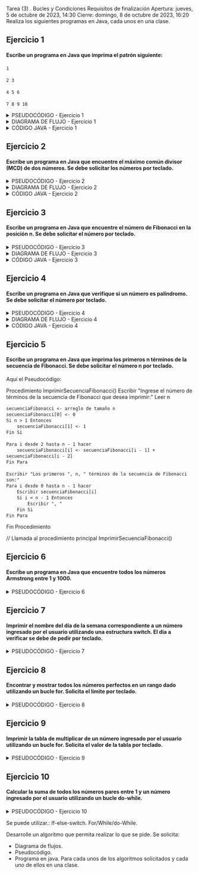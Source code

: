 Tarea (3) . Bucles y Condiciones
Requisitos de finalización
Apertura: jueves, 5 de octubre de 2023, 14:30
Cierre: domingo, 8 de octubre de 2023, 16:20
Realiza los siguientes programas en Java, cada unos en una clase.


## Ejercicio 1
#### Escribe un programa en Java que imprima el patrón siguiente:

```code
1 

2 3 

4 5 6 

7 8 9 10 
```
<details><summary>PSEUDOCÓDIGO - Ejercicio 1</summary>

- __Inicio:__
- Declaración de variables: 
  num = 1
  n = 4 (Número de filas a imprimir)
  f = 1 (Para controlar la iteración de cada fila)
  c = 1 (Para controlar la iteración de cada columna)

- __Para__ f de 1 hasta n hacer
-    __Para__ c de 1 hasta f hacer
     Escribir num
     num = num + 1
     Fin Para
   Escribir en la siguiente línea.
- __Fin Para__
__FIN__
</details>

<details><summary>DIAGRAMA DE FLUJO - Ejercicio 1</summary>

![Diagrama de flujo Ejercicio 1](https://github.com/CGMarval/programacion/blob/main/Unidad_1/tareas/Tarea3/images/diagrama-flujo-ejercicio1.drawio.png)

</details>

<details><summary>CÓDIGO JAVA - Ejercicio 1</summary>

```code
public class Ejercicio1 {
    public static void main(String[] args) {
        int n = 4; // Número de filas
        int num = 1; // Inicializa el número a imprimir

        for (int i = 1; i <= n; i++) {
            for (int j = 1; j <= i; j++) {
                System.out.print(num + " ");
                num++;
            }
            System.out.println(); // Cambia de línea después de cada fila
        }

    }
```
</details>

## Ejercicio 2
#### Escribe un programa en Java que encuentre el máximo común divisor (MCD) de dos números. Se debe solicitar los números por teclado.

<details><summary>PSEUDOCÓDIGO - Ejercicio 2</summary>

- __Inicio__
- Inicializar variables: a = 0, b = 0
- Solicitar la introducción de los dos números a calcular su MCD
- Leer los dos valores

- __Mientras__ b no sea igual a 0 hacer

   - Temporal = b
   - b = a % b
   - a = Temporal
- __Fin Mientras__
- Devolver a
- __Fin__

</details>

<details><summary>DIAGRAMA DE FLUJO - Ejercicio 2</summary>

![Diagrama de flujo Ejercicio 2](https://github.com/CGMarval/programacion/blob/main/Unidad_1/tareas/Tarea3/images/diagrama-flujo-ejercicio2.drawio.png)

</details>

<details><summary>CÓDIGO JAVA - Ejercicio 2</summary>

```code
import java.util.Scanner;

public class Ejercicio2 {
    public static void main(String[] args) {
        Scanner sc = new Scanner(System.in);

        System.out.print("Ingresa el primer número: ");
        int numero1 = sc.nextInt();

        System.out.print("Ingresa el segundo número: ");
        int numero2 = sc.nextInt();

        int mcd = calcularMCD(numero1, numero2);

        System.out.println("El MCD de " + numero1 + " y " + numero2 + " es " + mcd);

        sc.close();
    }

    // Función para calcular el MCD utilizando el algoritmo de Euclides
    public static int calcularMCD(int a, int b) {
        while (b != 0) {
            int temp = b;
            b = a % b;
            a = temp;
        }
        return a;

    }


}
```
</details>

## Ejercicio 3
#### Escribe un programa en Java que encuentre el número de Fibonacci en la posición n.  Se debe solicitar el número por teclado.

<details><summary>PSEUDOCÓDIGO - Ejercicio 3</summary>

- __Inicio__
- Solicitar Ingresa la posición n para encontrar el número de Fibonacci:"
- Leer n
- Declaracion de variables fibNmenos2 = 0, fibNmenos1 = 1, fib <- 0
- __Si n = 0__ Entonces
- fib <- 0
- __Sino Si n = 1__ Entonces
- fib = 1
- __Sino__
- __Para i desde 2 hasta n__ hacer
- fib = fibNmenos1 + fibNmenos2
- fibNmenos2 = fibNmenos1
- fibNmenos1 = fib
- __Fin Para__
- __Fin Si__
- "El número de Fibonacci en la posición ", n, " es ", fib
- __Fin__

</details>

</details>

<details><summary>DIAGRAMA DE FLUJO - Ejercicio 3</summary>

![Diagrama de flujo Ejercicio 3](https://github.com/CGMarval/programacion/blob/main/Unidad_1/tareas/Tarea3/images/diagrama-flujo-ejercicio3.drawio.png)

</details>

<details><summary>CÓDIGO JAVA - Ejercicio 3</summary>

```code
import java.util.Scanner;

public class Ejercicio3 {
    public static void main(String[] args) {
        Scanner sc = new Scanner(System.in);

        System.out.print("Ingresa la posición n para encontrar el número de Fibonacci: ");
        int n = sc.nextInt();

        int fibNmenos2 = 0;
        int fibNmenos1 = 1;
        int fib = 0;

        if (n == 0) {
            fib = 0;
        } else if (n == 1) {
            fib = 1;
        } else {
            for (int i = 2; i <= n; i++) {
                fib = fibNmenos1 + fibNmenos2;
                fibNmenos2 = fibNmenos1;
                fibNmenos1 = fib;
            }
        }

        System.out.println("El número de Fibonacci en la posición " + n + " es " + fib);

        sc.close();
```
</details>

## Ejercicio 4
#### Escribe un programa en Java que verifique si un número es palíndromo. Se debe solicitar el número por teclado.

<details><summary>PSEUDOCÓDIGO - Ejercicio 4</summary>

- __Inicio__
- Solicitar que Ingrese un número para verificar si es un palíndromo
- Leer numero
- numeroOriginal = numero
- numeroInvertido = 0
- __Mientras__ numero > 0 Hacer
- digito = numero % 10
- numeroInvertido = numeroInvertido * 10 + digito
- numero = numero / 10
- __Fin Mientras__
- __Si__ numeroOriginal = numeroInvertido Entonces
- Escribir numeroOriginal, " es un palíndromo."
- __Sino__
- Escribir numeroOriginal, " no es un palíndromo."
- __ Fin Si__
- __FIN__
</details>

<details><summary>DIAGRAMA DE FLUJO - Ejercicio 4</summary>

![Diagrama de flujo Ejercicio 4](https://github.com/CGMarval/programacion/blob/main/Unidad_1/tareas/Tarea3/images/diagrama-flujo-ejercicio4.drawio.png)

</details>

<details><summary>CÓDIGO JAVA - Ejercicio 4</summary>

```code
import java.util.Scanner;

public class Ejercicio4 {
    public static void main(String[] args) {
        Scanner sc = new Scanner(System.in);

        System.out.print("Ingresa un número para verificar si es un palíndromo: ");
        int numero = sc.nextInt();
        int numeroOriginal = numero;
        int numeroInvertido = 0;

        while (numero > 0) {
            int digito = numero % 10;
            numeroInvertido = numeroInvertido * 10 + digito;
            numero /= 10;
        }

        if (numeroOriginal == numeroInvertido) {
            System.out.println(numeroOriginal + " es un palíndromo.");
        } else {
            System.out.println(numeroOriginal + " no es un palíndromo.");
        }

        sc.close();

    }


}
```
</details>

## Ejercicio 5
#### Escribe un programa en Java que imprima los primeros n términos de la secuencia de Fibonacci. Se debe solicitar el número n por teclado.

Aquí el Pseudocódigo:

Procedimiento ImprimirSecuenciaFibonacci()
Escribir "Ingrese el número de términos de la secuencia de Fibonacci que desea imprimir:"
Leer n

    secuenciaFibonacci <- arreglo de tamaño n
    secuenciaFibonacci[0] <- 0
    Si n > 1 Entonces
        secuenciaFibonacci[1] <- 1
    Fin Si

    Para i desde 2 hasta n - 1 hacer
        secuenciaFibonacci[i] <- secuenciaFibonacci[i - 1] + secuenciaFibonacci[i - 2]
    Fin Para

    Escribir "Los primeros ", n, " términos de la secuencia de Fibonacci son:"
    Para i desde 0 hasta n - 1 hacer
        Escribir secuenciaFibonacci[i]
        Si i < n - 1 Entonces
            Escribir ", "
        Fin Si
    Fin Para
Fin Procedimiento

// Llamada al procedimiento principal
ImprimirSecuenciaFibonacci()

## Ejercicio 6
#### Escribe un programa en Java que encuentre todos los números Armstrong entre 1 y 1000.

<details><summary>PSEUDOCÓDIGO - Ejercicio 6</summary>

Para numero de 1 hasta 1000 hacer
Si EsNumeroArmstrong(numero) entonces
Escribir numero
Fin Si
Fin Para
Fin Procedimiento

Función EsNumeroArmstrong(numero)
numOriginal <- numero
numDigitos <- ContarDigitos(numero)
suma <- 0

    Mientras numero > 0 Hacer
        digito <- numero % 10
        suma <- suma + (digito ^ numDigitos)
        numero <- numero / 10
    Fin Mientras

    Devolver suma = numOriginal
Fin Función

Función ContarDigitos(numero)
contar <- 0
Mientras numero > 0 Hacer
numero <- numero / 10
contar <- contar + 1
Fin Mientras
Devolver contar
Fin Función

</details>

## Ejercicio 7
#### Imprimir el nombre del día de la semana correspondiente a un número ingresado por el usuario utilizando una estructura switch. El día a verificar se debe de pedir por teclado.

<details><summary>PSEUDOCÓDIGO - Ejercicio 7</summary>

Escribir "Ingresa un número del 1 al 7 para obtener el día de la semana:"
Leer numeroDia

    nombreDia <- ObtenerNombreDia(numeroDia)

    Si nombreDia != nulo Entonces
        Escribir "El día correspondiente al número ", numeroDia, " es ", nombreDia
    Sino
        Escribir "Número de día inválido. Debe ser un número del 1 al 7."
    Fin Si
Fin Procedimiento

Función ObtenerNombreDia(numeroDia)
nombreDia <- nulo

    Según numeroDia Hacer
        Caso 1:
            nombreDia <- "Lunes"
        Caso 2:
            nombreDia <- "Martes"
        Caso 3:
            nombreDia <- "Miércoles"
        Caso 4:
            nombreDia <- "Jueves"
        Caso 5:
            nombreDia <- "Viernes"
        Caso 6:
            nombreDia <- "Sábado"
        Caso 7:
            nombreDia <- "Domingo"
        De Otro Modo:
            nombreDia <- nulo
    Fin Según

    Devolver nombreDia
Fin Función
</details>

## Ejercicio 8
#### Encontrar y mostrar todos los números perfectos en un rango dado utilizando un bucle for. Solicita el límite por teclado.

<details><summary>PSEUDOCÓDIGO - Ejercicio 8</summary>

Procedimiento EncontrarNumerosPerfectos()
Escribir "Ingresa el límite superior para buscar números perfectos:"
Leer limiteSuperior

    Escribir "Números perfectos en el rango de 1 a ", limiteSuperior, ":"

    Para numero de 1 hasta limiteSuperior hacer
        Si EsNumeroPerfecto(numero) entonces
            Escribir numero
        Fin Si
    Fin Para
Fin Procedimiento

Función EsNumeroPerfecto(numero)
sumaDivisores <- 0

    Para i de 1 hasta numero / 2 hacer
        Si numero % i = 0 entonces
            sumaDivisores <- sumaDivisores + i
        Fin Si
    Fin Para

    Devolver sumaDivisores = numero
Fin Función
</details>

## Ejercicio 9
#### Imprimir la tabla de multiplicar de un número ingresado por el usuario utilizando un bucle for. Solicita el valor de la tabla por teclado.

<details><summary>PSEUDOCÓDIGO - Ejercicio 9</summary>

Procedimiento ImprimirTablaMultiplicar()
Escribir "Ingresa un número para obtener su tabla de multiplicar:"
Leer numero

    Escribir "Tabla de multiplicar del ", numero, ":"

    Para i de 1 hasta 10 hacer
        resultado <- numero * i
        Escribir numero, " x ", i, " = ", resultado
    Fin Para
Fin Procedimiento
</details>

## Ejercicio 10
#### Calcular la suma de todos los números pares entre 1 y un número ingresado por el usuario utilizando un bucle do-while.

<details><summary>PSEUDOCÓDIGO - Ejercicio 10</summary>

Procedimiento CalcularSumaNumerosPares()
Escribir "Ingresa un número para calcular la suma de números pares hasta ese número:"
Leer numeroLimite

    suma <- 0
    numeroActual <- 2 // Empezamos con el primer número par, que es 2

    Hacer
        suma <- suma + numeroActual
        numeroActual <- numeroActual + 2 // Avanzamos al siguiente número par
    Mientras numeroActual <= numeroLimite

    Escribir "La suma de los números pares hasta ", numeroLimite, " es: ", suma
Fin Procedimiento
</details>



Se puede utilizar.:
If-else-switch.
For/While/do-While.

Desarrolle un algoritmo que permita realizar lo que se pide.
Se solicita: 
- Diagrama de flujos.
- Pseudocódigo.
- Programa en java.
Para cada unos de los algoritmos solicitados y cada uno de ellos en una clase.

